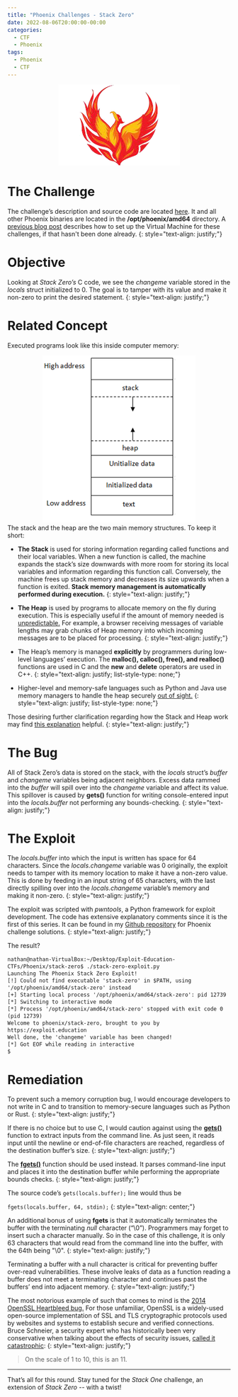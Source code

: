 ```yaml
---
title: "Phoenix Challenges - Stack Zero"
date: 2022-08-06T20:00:00-00:00
categories:
  - CTF
  - Phoenix
tags:
  - Phoenix
  - CTF
---
```


<div style="text-align:center">
  <img src="/assets/images/post_images/Phoenix/phoenix.png">
</div>

# The Challenge
The challenge’s description and source code are located [here](https://exploit.education/phoenix/stack-zero/). It and all other Phoenix binaries are located in the __/opt/phoenix/amd64__ directory. A [previous blog post](https://secnate.github.io/ctf/phoenix/phoenix-setup/) describes how to set up the Virtual Machine for these challenges, if that hasn't been done already.
{: style="text-align: justify;"} 

# Objective
Looking at _Stack Zero’s_ C code, we see the _changeme_ variable stored in the _locals_ struct initialized to 0. The goal is to tamper with its value and make it non-zero to print the desired statement.
{: style="text-align: justify;"}

# Related Concept
Executed programs look like this inside computer memory:
<div style="text-align:center">
  <img src="/assets/images/post_images/Phoenix/stack-zero/computer-memory-structure.png">
</div>
The stack and the heap are the two main memory structures. To keep it short: 

- __The Stack__ is used for storing information regarding called functions and their local variables. When a new function is called, the machine expands the stack’s size downwards with more room for storing its local variables and information regarding this function call. Conversely, the machine frees up stack memory and decreases its size upwards when a function is exited. __Stack memory management is automatically performed during execution.__
{: style="text-align: justify;"}

- __The Heap__ is used by programs to allocate memory on the fly during execution. This is especially useful if the amount of memory needed is <u>unpredictable.</u> For example, a browser receiving messages of variable lengths may grab chunks of Heap memory into which incoming messages are to be placed for processing.
{: style="text-align: justify;"}

- The Heap’s memory is managed __explicitly__ by programmers during low-level languages’ execution. The __malloc(), calloc(), free(), and realloc()__ functions are used in C and the __new__ and __delete__ operators are used in C++.
{: style="text-align: justify; list-style-type: none;"}

- Higher-level and memory-safe languages such as Python and Java use memory managers to handle the heap securely <u>out of sight.</u>
{: style="text-align: justify; list-style-type: none;"}

Those desiring further clarification regarding how the Stack and Heap work may find [this explanation](https://courses.engr.illinois.edu/cs225/sp2022/resources/stack-heap/) helpful.
{: style="text-align: justify;"}

# The Bug
All of Stack Zero’s data is stored on the stack, with the _locals_ struct’s _buffer_ and _changeme_ variables being adjacent neighbors. Excess data rammed into the _buffer_ will spill over into the _changeme_ variable and affect its value. This spillover is caused by __gets()__ function for writing console-entered input into the _locals.buffer_ not performing any bounds-checking.
{: style="text-align: justify;"}

# The Exploit
The _locals.buffer_ into which the input is written has space for 64 characters. Since the _locals.changeme_ variable was 0 originally, the exploit needs to tamper with its memory location to make it have a non-zero value. This is done by feeding in an input string of 65 characters, with the last directly spilling over into the _locals.changeme_ variable’s memory and making it non-zero.
{: style="text-align: justify;"}

The exploit was scripted with _pwntools_, a Python framework for exploit development. The code has extensive explanatory comments since it is the first of this series. It can be found in my [Github repository](https://github.com/secnate/Exploit-Education-CTFs) for Phoenix challenge solutions.
{: style="text-align: justify;"}

The result?
```
nathan@nathan-VirtualBox:~/Desktop/Exploit-Education-CTFs/Phoenix/stack-zero$ ./stack-zero-exploit.py
Launching The Phoenix Stack Zero Exploit!
[!] Could not find executable 'stack-zero' in $PATH, using '/opt/phoenix/amd64/stack-zero' instead
[+] Starting local process '/opt/phoenix/amd64/stack-zero': pid 12739
[*] Switching to interactive mode
[*] Process '/opt/phoenix/amd64/stack-zero' stopped with exit code 0 (pid 12739)
Welcome to phoenix/stack-zero, brought to you by https://exploit.education
Well done, the 'changeme' variable has been changed!
[*] Got EOF while reading in interactive
$ 
```

# Remediation
To prevent such a memory corruption bug, I would encourage developers to not write in C and to transition to memory-secure languages such as Python or Rust.
{: style="text-align: justify;"}

If there is no choice but to use C, I would caution against using the __[gets()](https://www.tutorialspoint.com/c_standard_library/c_function_gets.htm)__ function to extract inputs from the command line. As just seen, it reads input until the newline or end-of-file characters are reached, regardless of the destination buffer’s size.
{: style="text-align: justify;"}

The __[fgets()](https://cplusplus.com/reference/cstdio/fgets/)__ function should be used instead. It parses command-line input and places it into the destination buffer while performing the appropriate bounds checks.
{: style="text-align: justify;"}

The source code’s `gets(locals.buffer);` line would thus be

`fgets(locals.buffer, 64, stdin);`
{: style="text-align: center;"}

An additional bonus of using __fgets__ is that it automatically terminates the buffer with the terminating _null_ character (“\0”). Programmers may forget to insert such a character manually. So in the case of this challenge, it is only 63 characters that would read from the command line into the buffer, with the 64th being "\0".
{: style="text-align: justify;"}

Terminating a buffer with a null character is critical for preventing buffer over-read vulnerabilities. These involve leaks of data as a function reading a buffer does not meet a terminating character and continues past the buffers’ end into adjacent memory.
{: style="text-align: justify;"}

The most notorious example of such that comes to mind is the [2014 OpenSSL Heartbleed bug.](https://owasp.org/www-community/vulnerabilities/Heartbleed_Bug) For those unfamiliar, OpenSSL is a widely-used open-source implementation of SSL and TLS cryptographic protocols used by websites and systems to establish secure and verified connections. Bruce Schneier, a security expert who has historically been very conservative when talking about the effects of security issues, [called it catastrophic](https://www.schneier.com/blog/archives/2014/04/heartbleed.html):
{: style="text-align: justify;"}
> On the scale of 1 to 10, this is an 11.

---

That’s all for this round. Stay tuned for the _Stack One_ challenge, an extension of _Stack Zero_ -- with a twist!